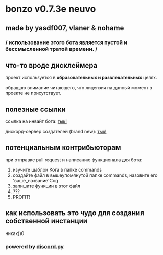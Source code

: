 # bonzo v0.7.3e neuvo

## made by yasdf007, vlaner & nohame

### / использование этого бота является пустой и бессмысленной тратой времени. /

## что-то вроде дисклеймера

проект используется в __образовательных и развлекательных__ целях.

обращаю внимание читающего, что лицензия на данный момент в проекте не присутствует.

## полезные ссылки

ссылка на инвайт бота: [тык!](https://discordapp.com/api/oauth2/authorize?client_id=680132907859443790&permissions=8&scope=bot)

дискорд-сервер создателей (brand new): [тык!](https://discord.gg/XDZWus5)

## потенциальным контрибьюторам

при отправке pull request и написанию функционала для бота:

1) изучите шаблон Кога в папке commands
2) создайте файл в вышеупомянутой папке commands, назовите его 'ваше_название'Cog
3) запишите функции в этот файл
4) ???
5) PROFIT!

## как использовать это чудо для создания собственной инстанции

никак))0

### powered by [discord.py](https://github.com/Rapptz/discord.py)

